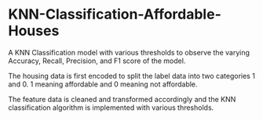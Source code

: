 # KNN-Classification-Affordable-Houses
A KNN Classification model with various thresholds to observe the varying Accuracy, Recall, Precision, and F1 score of the model.

The housing data is first encoded to split the label data into two categories 1 and 0. 1 meaning affordable and 0 meaning not affordable.

The feature data is cleaned and transformed accordingly and the KNN classification algorithm is implemented with various thresholds.

